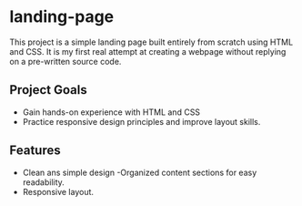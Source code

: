 # landing-page

This project is a simple landing page built entirely from scratch using HTML and CSS. It is my first real attempt at creating a webpage without replying on a pre-written source code.

## Project Goals

- Gain hands-on experience with HTML and CSS
- Practice responsive design principles and improve layout skills.

## Features

- Clean ans simple design
-Organized content sections for easy readability.
- Responsive layout.